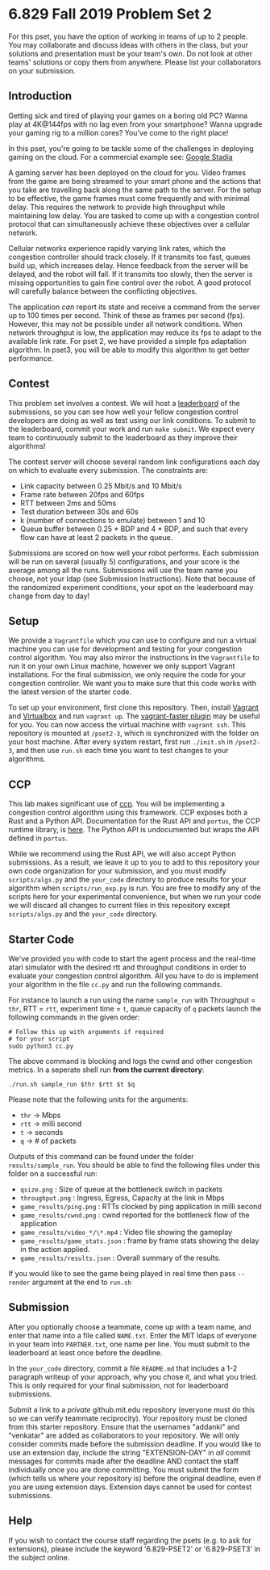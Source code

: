 6.829 Fall 2019 Problem Set 2
=============================

For this pset, you have the option of working in teams of up to 2 people. You may collaborate and discuss ideas with others in the class, but your solutions and presentation must be your team's own. Do not look at other teams' solutions or copy them from anywhere. Please list your collaborators on your submission.

Introduction
------------
Getting sick and tired of playing your games on a boring old PC?
Wanna play at 4K@144fps with no lag even from your smartphone?
Wanna upgrade your gaming rig to a million cores?
You've come to the right place!

In this pset, you're going to be tackle some of the challenges in deploying gaming on the cloud.
For a commercial example see: [Google Stadia](<https://store.google.com/us/product/stadia_learn?hl=en-US>)


A gaming server has been deployed on the cloud for you. Video frames from the game are being streamed to your smart phone and the actions that you take are travelling back along the same path to the server.
For the setup to be effective, the game frames must come frequently and with minimal delay. This requires the network to provide high throughput while maintaining low delay.
You are tasked to come up with a congestion control protocol that can simultaneously achieve these objectives over a cellular network.


Cellular networks experience rapidly varying link rates, which the congestion controller should track closely. If it transmits too fast, queues build up, which increases delay. Hence feedback from the server will be delayed, and the robot will fall. If it transmits too slowly, then the server is missing opportunities to gain fine control over the robot. A good protocol will carefully balance between the conflicting objectives.

The application _can_ report its state and receive a command from the server up to 100 times per second. Think of these as frames per second (fps). However, this may not be possible under all network conditions. When network throughput is low, the application may reduce its fps to adapt to the available link rate. For pset 2, we have provided a simple fps adaptation algorithm. In pset3, you will be able to modify this algorithm to get better performance.


Contest
-------

This problem set involves a contest. We will host a [leaderboard](http://6829fa18.csail.mit.edu) of the submissions, so you can see how well your fellow congestion control developers are doing as well as test using our link conditions. To submit to the leaderboard, commit your work and run `make submit`. We expect every team to continuously submit to the leaderboard as they improve their algorithms!

The contest server will choose several random link configurations each day on which to evaluate every submission. The constraints are:
 - Link capacity between 0.25 Mbit/s and 10 Mbit/s
 - Frame rate between 20fps and 60fps
 - RTT between 2ms and 50ms
 - Test duration between 30s and 60s
 - k (number of connections to emulate) between 1 and 10
 - Queue buffer between 0.25 * BDP and 4 * BDP, and such that every flow can have at least 2 packets in the queue.

Submissions are scored on how well your robot performs. Each submission will be run on several (usually 5) configurations, and your score is the average among all the runs. Submissions will use the team name you choose, not your ldap (see Submission Instructions). Note that because of the randomized experiment conditions, your spot on the leaderboard may change from day to day!

Setup
-----

We provide a `Vagrantfile` which you can use to configure and run a virtual machine you can use for development and testing for your congestion control algorithm. You may also mirror the instructions in the `Vagrantfile` to run it on your own Linux machine, however we only support Vagrant installations. For the final submission, we only require the code for your congestion controller. We want you to make sure that this code works with the latest version of the starter code.

To set up your environment, first clone this repository.
Then, install [Vagrant](https://www.vagrantup.com/) and [Virtualbox](https://www.virtualbox.org/) and run `vagrant up`.
The [vagrant-faster plugin](https://github.com/rdsubhas/vagrant-faster) may be useful for you.
You can now access the virtual machine with `vagrant ssh`. This repository is mounted at `/pset2-3`, which is synchronized with the folder on your host machine. After every system restart, first run `./init.sh` in `/pset2-3`, and then use `run.sh` each time you want to test changes to your algorithms.


CCP
---

This lab makes significant use of [ccp](https://ccp-project.github.io). You will be implementing a congestion control algorithm using this framework. CCP exposes both a Rust and a Python API. Documentation for the Rust API and `portus`, the CCP runtime library, is [here](https://docs.rs/portus). The Python API is undocumented but wraps the API defined in `portus`.

While we recommend using the Rust API, we will also accept Python submissions. As a result, we leave it up to you to add to this repository your own code organization for your submission, and you must modify `scripts/algs.py` and the `your_code` directory to produce results for your algorithm when `scripts/run_exp.py` is run.
You are free to modify any of the scripts here for your experimental convenience, but when we run your code we will discard all changes to current files in this repository except `scripts/algs.py` and the `your_code` directory.

Starter Code
----
We've provided you with code to start the agent process and the real-time atari simulator with the desired rtt and throughput conditions in order to evaluate your congestion control algorithm.
All you have to do is implement your algorithm in the file `cc.py` and run the following commands.

For instance to launch a run using the name `sample_run` with
Throughput = `thr`,  RTT = `rtt`, experiment time = `t`, queue capacity of `q` packets launch the following commands in the given order:
```
# Follow this up with arguments if required
# for your script
sudo python3 cc.py
```
The above command is blocking and logs the cwnd and other congestion metrics.
In a seperate shell run **from the current directory**:

```
./run.sh sample_run $thr $rtt $t $q
```

Please note that the following units for the arguments:
* `thr` -> Mbps
* `rtt` -> milli second
* `t` -> seconds
* `q` -> # of packets

Outputs of this command can be found under the folder `results/sample_run`.
You should be able to find the following files under this folder on a successful run:
* `qsize.png` : Size of queue at the bottleneck switch in packets
* `throughput.png` : Ingress, Egress, Capacity at the link in Mbps
* `game_results/ping.png` : RTTs clocked by ping application in milli second
* `game_results/cwnd.png` : cwnd reported for the bottleneck flow of the application
* `game_results/video_*/\*.mp4` : Video file showing the gameplay
* `game_results/game_stats.json` : frame by frame stats showing the delay in the action applied.
* `game_results/results.json` : Overall summary of the results.

If you would like to see the game being played in real time then pass `--render` argument at the end to `run.sh`

Submission
-----------------------

After you optionally choose a teammate, come up with a team name, and enter that name into a file called `NAME.txt`. Enter the MIT ldaps of everyone in your team into `PARTNER.txt`, one name per line. You must submit to the leaderboard at least once before the deadline.

In the `your_code` directory, commit a file `README.md` that includes a 1-2 paragraph writeup of your approach, why you chose it, and what you tried. This is only required for your final submission, not for leaderboard submissions.

Submit a link to a *private* github.mit.edu repository (everyone must do this so we can verify teammate reciprocity). Your repository must be cloned from this starter repository. Ensure that the usernames "addanki" and "venkatar" are added as collaborators to your repository.
We will only consider commits made before the submission deadline. If you would like to use an extension day, include the string "EXTENSION-DAY" in *all* commit messages for commits made after the deadline AND contact the staff individually once you are done committing. You must submit the form (which tells us where your repository is) before the original deadline, even if you are using extension days. Extension days cannot be used for contest submissions.

Help
--------------------

If you wish to contact the course staff regarding the psets (e.g. to ask for extensions), please include the keyword '6.829-PSET2' or '6.829-PSET3' in the subject online.
